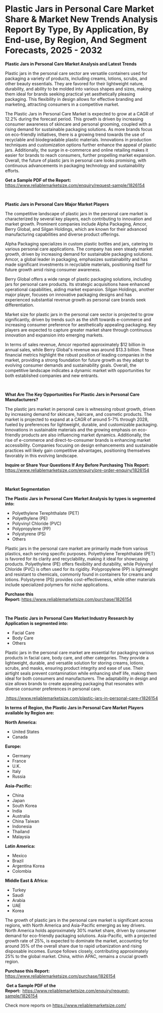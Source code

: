 <p><h1>Plastic Jars in Personal Care Market Share & Market New Trends Analysis Report By Type, By Application, By End-use, By Region, And Segment Forecasts, 2025 - 2032</h1></p><p><strong>Plastic Jars in Personal Care Market Analysis and Latest Trends</strong></p>
<p><p>Plastic jars in the personal care sector are versatile containers used for packaging a variety of products, including creams, lotions, scrubs, and other beauty essentials. They are favored for their lightweight nature, durability, and ability to be molded into various shapes and sizes, making them ideal for brands seeking practical yet aesthetically pleasing packaging. This flexibility in design allows for effective branding and marketing, attracting consumers in a competitive market.</p><p>The Plastic Jars in Personal Care Market is expected to grow at a CAGR of 12.2% during the forecast period. This growth is driven by increasing consumer awareness of skincare and personal grooming, coupled with a rising demand for sustainable packaging solutions. As more brands focus on eco-friendly initiatives, there is a growing trend towards the use of recyclable and biodegradable plastic materials. Innovations in production techniques and customization options further enhance the appeal of plastic jars. Additionally, the surge in e-commerce and online retailing makes it easier for brands to reach consumers, further propelling market expansion. Overall, the future of plastic jars in personal care looks promising, with continuous advancements in packaging technology and sustainability efforts.</p></p>
<p><strong>Get a Sample PDF of the Report:&nbsp;</strong> <a href="https://www.reliablemarketsize.com/enquiry/request-sample/1826154?utm_campaign=2319&utm_medium=2&utm_source=Github&utm_content=ia&utm_term=09022025&utm_id=plastic-jars-in-personal-care">https://www.reliablemarketsize.com/enquiry/request-sample/1826154</a></p>
<p>&nbsp;</p>
<p><strong>Plastic Jars in Personal Care Major Market Players</strong></p>
<p><p>The competitive landscape of plastic jars in the personal care market is characterized by several key players, each contributing to innovation and market growth. Prominent companies include Alpha Packaging, Amcor, Berry Global, and Silgan Holdings, which are known for their advanced manufacturing capabilities and diverse product offerings.</p><p>Alpha Packaging specializes in custom plastic bottles and jars, catering to various personal care applications. The company has seen steady market growth, driven by increasing demand for sustainable packaging solutions. Amcor, a global leader in packaging, emphasizes sustainability and has made significant investments in recyclable materials, positioning itself for future growth amid rising consumer awareness.</p><p>Berry Global offers a wide range of plastic packaging solutions, including jars for personal care products. Its strategic acquisitions have enhanced operational capabilities, aiding market expansion. Silgan Holdings, another major player, focuses on innovative packaging designs and has experienced substantial revenue growth as personal care brands seek differentiation.</p><p>Market size for plastic jars in the personal care sector is projected to grow significantly, driven by trends such as the shift towards e-commerce and increasing consumer preference for aesthetically appealing packaging. Key players are expected to capture greater market share through continuous innovation and expansion into emerging markets.</p><p>In terms of sales revenue, Amcor reported approximately $12 billion in annual sales, while Berry Global's revenue was around $13.3 billion. These financial metrics highlight the robust position of leading companies in the market, providing a strong foundation for future growth as they adapt to evolving consumer demands and sustainability goals. Overall, the competitive landscape indicates a dynamic market with opportunities for both established companies and new entrants.</p></p>
<p>&nbsp;</p>
<p><strong>What Are The Key Opportunities For Plastic Jars in Personal Care Manufacturers?</strong></p>
<p><p>The plastic jars market in personal care is witnessing robust growth, driven by increasing demand for skincare, haircare, and cosmetic products. The market is projected to expand at a CAGR of around 5-7% through 2028, fueled by preferences for lightweight, durable, and customizable packaging. Innovations in sustainable materials and the growing emphasis on eco-friendly products are also influencing market dynamics. Additionally, the rise of e-commerce and direct-to-consumer brands is enhancing market accessibility. Companies focusing on design enhancements and sustainable practices will likely gain competitive advantages, positioning themselves favorably in this evolving landscape.</p></p>
<p><strong>Inquire or Share Your Questions If Any Before Purchasing This Report:</strong> <a href="https://www.reliablemarketsize.com/enquiry/pre-order-enquiry/1826154?utm_campaign=2319&utm_medium=2&utm_source=Github&utm_content=ia&utm_term=09022025&utm_id=plastic-jars-in-personal-care">https://www.reliablemarketsize.com/enquiry/pre-order-enquiry/1826154</a></p>
<p>&nbsp;</p>
<p><strong>Market Segmentation</strong></p>
<p><strong>The Plastic Jars in Personal Care Market Analysis by types is segmented into:</strong></p>
<p><ul><li>Polyethylene Terephthalate (PET)</li><li>Polyethylene (PE)</li><li>Polyvinyl Chloride (PVC)</li><li>Polypropylene (PP)</li><li>Polystyrene (PS)</li><li>Others</li></ul></p>
<p><p>Plastic jars in the personal care market are primarily made from various plastics, each serving specific purposes. Polyethylene Terephthalate (PET) is favored for its clarity and recyclability, making it ideal for showcasing products. Polyethylene (PE) offers flexibility and durability, while Polyvinyl Chloride (PVC) is often used for its rigidity. Polypropylene (PP) is lightweight and resistant to chemicals, commonly found in containers for creams and lotions. Polystyrene (PS) provides cost-effectiveness, while other materials include specialized polymers for niche applications.</p></p>
<p><strong>Purchase this Report:&nbsp;</strong><a href="https://www.reliablemarketsize.com/purchase/1826154?utm_campaign=2319&utm_medium=2&utm_source=Github&utm_content=ia&utm_term=09022025&utm_id=plastic-jars-in-personal-care">https://www.reliablemarketsize.com/purchase/1826154</a></p>
<p>&nbsp;</p>
<p><strong>The Plastic Jars in Personal Care Market Industry Research by Application is segmented into:</strong></p>
<p><ul><li>Facial Care</li><li>Body Care</li><li>Others</li></ul></p>
<p><p>Plastic jars in the personal care market are essential for packaging various products in facial care, body care, and other categories. They provide a lightweight, durable, and versatile solution for storing creams, lotions, scrubs, and masks, ensuring product integrity and ease of use. Their airtight seals prevent contamination while enhancing shelf life, making them ideal for both consumers and manufacturers. The adaptability in design and size allows brands to create appealing packaging that resonates with diverse consumer preferences in personal care.</p></p>
<p><a href="https://www.reliablemarketsize.com/plastic-jars-in-personal-care-r1826154?utm_campaign=2319&utm_medium=2&utm_source=Github&utm_content=ia&utm_term=09022025&utm_id=plastic-jars-in-personal-care">&nbsp;https://www.reliablemarketsize.com/plastic-jars-in-personal-care-r1826154</a></p>
<p><strong>In terms of Region, the Plastic Jars in Personal Care Market Players available by Region are:</strong></p>
<p>
    <p> <strong> North America: </strong>
        <ul>
            <li>United States</li>
            <li>Canada</li>
        </ul>
        </p> 
    <p> <strong> Europe: </strong>
        <ul>
            <li>Germany</li>
            <li>France</li>
            <li>U.K.</li>
            <li>Italy</li>
            <li>Russia</li>
        </ul>
        </p> 
    <p> <strong> Asia-Pacific: </strong>
        <ul>
            <li>China</li>
            <li>Japan</li>
            <li>South Korea</li>
            <li>India</li>
            <li>Australia</li>
            <li>China Taiwan</li>
            <li>Indonesia</li>
            <li>Thailand</li>
            <li>Malaysia</li>
        </ul>
        </p> 
    <p> <strong> Latin America: </strong>
        <ul>
            <li>Mexico</li>
            <li>Brazil</li>
            <li>Argentina Korea</li>
            <li>Colombia</li>
        </ul>
        </p> 
    <p> <strong> Middle East & Africa: </strong>
        <ul>
            <li>Turkey</li>
            <li>Saudi</li>
            <li>Arabia</li>
            <li>UAE</li>
            <li>Korea</li>
        </ul>
    </p>
    </p>
<p><p>The growth of plastic jars in the personal care market is significant across regions, with North America and Asia-Pacific emerging as key drivers. North America holds approximately 30% market share, driven by consumer demand for eco-friendly packaging solutions. Asia-Pacific, with a projected growth rate of 25%, is expected to dominate the market, accounting for around 35% of the overall share due to rapid urbanization and rising disposable incomes. Europe follows closely, contributing approximately 25% to the global market. China, within APAC, remains a crucial growth region.</p></p>
<p><strong>Purchase this Report: </strong><a href="https://www.reliablemarketsize.com/purchase/1826154?utm_campaign=2319&utm_medium=2&utm_source=Github&utm_content=ia&utm_term=09022025&utm_id=plastic-jars-in-personal-care">https://www.reliablemarketsize.com/purchase/1826154</a></p>
<p>&nbsp;<strong>Get a Sample PDF of the Report:&nbsp;&nbsp;</strong><a href="https://www.reliablemarketsize.com/enquiry/request-sample/1826154?utm_campaign=2319&utm_medium=2&utm_source=Github&utm_content=ia&utm_term=09022025&utm_id=plastic-jars-in-personal-care">https://www.reliablemarketsize.com/enquiry/request-sample/1826154</a></p>
<p><strong></strong></p>
<p>Check more reports on <a href="https://www.reliablemarketsize.com/?utm_campaign=2319&utm_medium=2&utm_source=Github&utm_content=ia&utm_term=09022025&utm_id=plastic-jars-in-personal-care">https://www.reliablemarketsize.com/</a></p>
